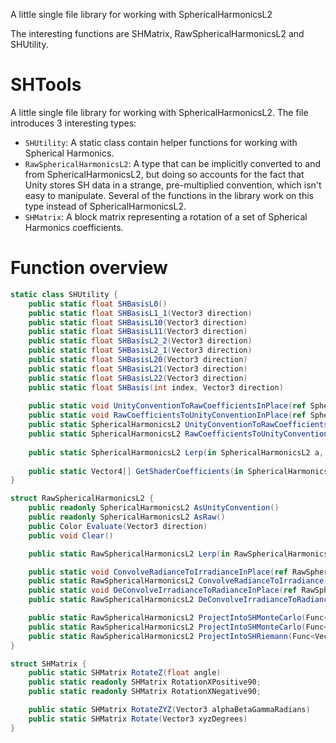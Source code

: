 A little single file library for working with SphericalHarmonicsL2

The interesting functions are SHMatrix, RawSphericalHarmonicsL2 and SHUtility.

# SHTools
A little single file library for working with SphericalHarmonicsL2. The file introduces 3 interesting types:
- `SHUtility`: A static class contain helper functions for working with Spherical Harmonics.
- `RawSphericalHarmonicsL2`: A type that can be implicitly converted to and from SphericalHarmonicsL2, but doing so accounts for the fact that Unity stores SH data in a strange, pre-multiplied convention, which isn't easy to manipulate. Several of the functions in the library work on this type instead of SphericalHarmonicsL2.
- `SHMatrix`: A block matrix representing a rotation of a set of Spherical Harmonics coefficients.

# Function overview

```cs
static class SHUtility {
    public static float SHBasisL0()
    public static float SHBasisL1_1(Vector3 direction)
    public static float SHBasisL10(Vector3 direction)
    public static float SHBasisL11(Vector3 direction)
    public static float SHBasisL2_2(Vector3 direction)
    public static float SHBasisL2_1(Vector3 direction)
    public static float SHBasisL20(Vector3 direction)
    public static float SHBasisL21(Vector3 direction)
    public static float SHBasisL22(Vector3 direction)
    public static float SHBasis(int index, Vector3 direction)
    
    public static void UnityConventionToRawCoefficientsInPlace(ref SphericalHarmonicsL2 sh)
    public static void RawCoefficientsToUnityConventionInPlace(ref SphericalHarmonicsL2 sh)
    public static SphericalHarmonicsL2 UnityConventionToRawCoefficients(in SphericalHarmonicsL2 sh)
    public static SphericalHarmonicsL2 RawCoefficientsToUnityConvention(in SphericalHarmonicsL2 sh)
    
    public static SphericalHarmonicsL2 Lerp(in SphericalHarmonicsL2 a, in SphericalHarmonicsL2 b, float t)
    
    public static Vector4[] GetShaderCoefficients(in SphericalHarmonicsL2 sh)
}

struct RawSphericalHarmonicsL2 {
    public readonly SphericalHarmonicsL2 AsUnityConvention()
    public readonly SphericalHarmonicsL2 AsRaw()
    public Color Evaluate(Vector3 direction)
    public void Clear()

    public static RawSphericalHarmonicsL2 Lerp(in RawSphericalHarmonicsL2 a, in RawSphericalHarmonicsL2 b, float t)

    public static void ConvolveRadianceToIrradianceInPlace(ref RawSphericalHarmonicsL2 sh)
    public static RawSphericalHarmonicsL2 ConvolveRadianceToIrradiance(in RawSphericalHarmonicsL2 sh)
    public static void DeConvolveIrradianceToRadianceInPlace(ref RawSphericalHarmonicsL2 sh)
    public static RawSphericalHarmonicsL2 DeConvolveIrradianceToRadiance(in RawSphericalHarmonicsL2 sh)

    public static RawSphericalHarmonicsL2 ProjectIntoSHMonteCarlo(Func<Vector3, Color> sphericalFunction, int sampleCount)
    public static RawSphericalHarmonicsL2 ProjectIntoSHMonteCarlo(Func<Vector3, Color> sphericalFunction, Func<int, Vector3> rngFunction, int sampleCount)
    public static RawSphericalHarmonicsL2 ProjectIntoSHRiemann(Func<Vector3, Color> sphericalFunction, int samplesPhi, int samplesTheta)
}

struct SHMatrix {
    public static SHMatrix RotateZ(float angle)
    public static readonly SHMatrix RotationXPositive90;
    public static readonly SHMatrix RotationXNegative90;

    public static SHMatrix RotateZYZ(Vector3 alphaBetaGammaRadians)
    public static SHMatrix Rotate(Vector3 xyzDegrees)
}
```
